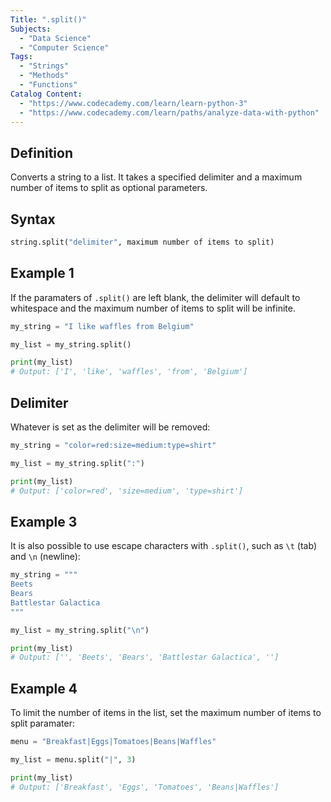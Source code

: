 ```yaml
---
Title: ".split()"
Subjects:
  - "Data Science"
  - "Computer Science"
Tags: 
  - "Strings"
  - "Methods"
  - "Functions"
Catalog Content: 
  - "https://www.codecademy.com/learn/learn-python-3"
  - "https://www.codecademy.com/learn/paths/analyze-data-with-python"
---
```

## Definition 

Converts a string to a list. It takes a specified delimiter and a maximum number of items to split as optional parameters. 

## Syntax

```python
string.split("delimiter", maximum number of items to split)
```

## Example 1

If the paramaters of `.split()` are left blank, the delimiter will default to whitespace and the maximum number of items to split will be infinite.

```python
my_string = "I like waffles from Belgium"

my_list = my_string.split()

print(my_list)
# Output: ['I', 'like', 'waffles', 'from', 'Belgium']
```

## Delimiter

Whatever is set as the delimiter will be removed:

```python
my_string = "color=red:size=medium:type=shirt"

my_list = my_string.split(":")

print(my_list)
# Output: ['color=red', 'size=medium', 'type=shirt']
```

## Example 3

It is also possible to use escape characters with `.split()`, such as `\t` (tab) and `\n` (newline):

```python
my_string = """
Beets
Bears
Battlestar Galactica
"""

my_list = my_string.split("\n")

print(my_list)
# Output: ['', 'Beets', 'Bears', 'Battlestar Galactica', '']
```

## Example 4

To limit the number of items in the list, set the maximum number of items to split paramater:

```python
menu = "Breakfast|Eggs|Tomatoes|Beans|Waffles"

my_list = menu.split("|", 3)

print(my_list)
# Output: ['Breakfast', 'Eggs', 'Tomatoes', 'Beans|Waffles']
```
